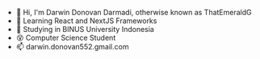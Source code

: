 - 👋 Hi, I'm Darwin Donovan Darmadi, otherwise known as ThatEmeraldG
- 👀 Learning React and NextJS Frameworks
- 🌱 Studying in BINUS University Indonesia
- 😵‍ Computer Science Student
- 📫 darwin.donovan552.gmail.com

